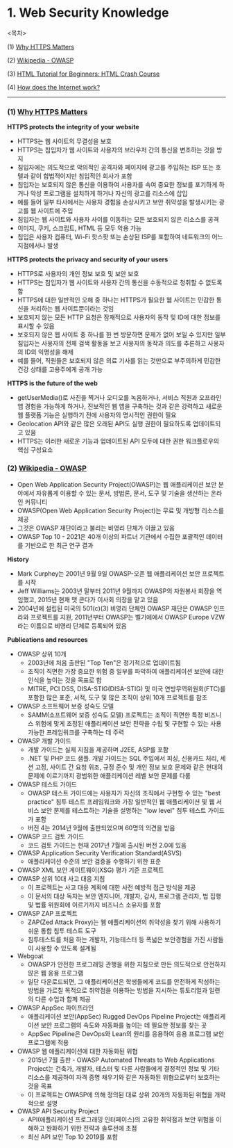 # 1. Web Security Knowledge

<목차>

(1) [Why HTTPS Matters](#1-why-https-mattershttpswwww3schoolscomcsscssintroasp)

(2) [Wikipedia - OWASP](#2-wikipedia---owasphttpsenwikipediaorgwikiowasp)

(3) [HTML Tutorial for Beginners: HTML Crash Course](#3-html-tutorial-for-beginners-html-crash-coursehttpswwwyoutubecomwatchvqz0agyrrlhu)

(4) [How does the Internet work?](#4-build-15-javascript-projects---vanilla-javascripthttpswwwyoutubecomwatchv3phxvlpokf4)

---

### (1) [Why HTTPS Matters](https://web.dev/why-https-matters/)

**HTTPS protects the integrity of your website**

- HTTPS는 웹 사이트의 무결성을 보호
- HTTPS는 침입자가 웹 사이트와 사용자의 브라우저 간의 통신을 변조하는 것을 방지
- 침입자에는 의도적으로 악의적인 공격자와 페이지에 광고를 주입하는 ISP 또는 호텔과 같이 합법적이지만 침입적인 회사가 포함
- 침입자는 보호되지 않은 통신을 이용하여 사용자를 속여 중요한 정보를 포기하게 하거나 악성 프로그램을 설치하게 하거나 자신의 광고를 리소스에 삽입
- 예를 들어 일부 타사에서는 사용자 경험을 손상시키고 보안 취약성을 발생시키는 광고를 웹 사이트에 주입
- 침입자는 웹 사이트와 사용자 사이를 이동하는 모든 보호되지 않은 리소스를 공격
- 이미지, 쿠키, 스크립트, HTML 등 모두 악용 가능
- 침입은 사용자 컴퓨터, Wi-Fi 핫스팟 또는 손상된 ISP를 포함하여 네트워크의 어느 지점에서나 발생

**HTTPS protects the privacy and security of your users**

- HTTPS로 사용자의 개인 정보 보호 및 보안 보호
- HTTPS는 침입자가 웹 사이트와 사용자 간의 통신을 수동적으로 청취할 수 없도록 함
- HTTPS에 대한 일반적인 오해 중 하나는 HTTPS가 필요한 웹 사이트는 민감한 통신을 처리하는 웹 사이트뿐이라는 것임
- 보호되지 않는 모든 HTTP 요청은 잠재적으로 사용자의 동작 및 ID에 대한 정보를 표시할 수 있음
- 보호되지 않은 웹 사이트 중 하나를 한 번 방문하면 문제가 없어 보일 수 있지만 일부 침입자는 사용자의 전체 검색 활동을 보고 사용자의 동작과 의도를 추론하고 사용자의 ID의 익명성을 해제
- 예를 들어, 직원들은 보호되지 않은 의료 기사를 읽는 것만으로 부주의하게 민감한 건강 상태를 고용주에게 공개 가능

**HTTPS is the future of the web**

- getUserMedia()로 사진을 찍거나 오디오를 녹음하거나, 서비스 직원과 오프라인 앱 경험을 가능하게 하거나, 진보적인 웹 앱을 구축하는 것과 같은 강력하고 새로운 웹 플랫폼 기능은 실행하기 전에 사용자의 명시적인 권한이 필요
- Geolocation API와 같은 많은 오래된 API도 실행 권한이 필요하도록 업데이트되고 있음
- HTTPS는 이러한 새로운 기능과 업데이트된 API 모두에 대한 권한 워크플로우의 핵심 구성요소

### (2) [Wikipedia - OWASP](https://en.wikipedia.org/wiki/OWASP)

- Open Web Application Security Project(OWASP)는 웹 애플리케이션 보안 분야에서 자유롭게 이용할 수 있는 문서, 방법론, 문서, 도구 및 기술을 생산하는 온라인 커뮤니티
- OWASP(Open Web Application Security Project)는 무료 및 개방형 리소스를 제공
- 그것은 OWASP 재단이라고 불리는 비영리 단체가 이끌고 있음
- OWASP Top 10 - 2021은 40개 이상의 파트너 기관에서 수집한 포괄적인 데이터를 기반으로 한 최근 연구 결과

**History**

- Mark Curphey는 2001년 9월 9일 OWASP-오픈 웹 애플리케이션 보안 프로젝트를 시작
- Jeff Williams는 2003년 말부터 2011년 9월까지 OWASP의 자원봉사 회장을 역임했고, 2015년 현재 맷 콘다가 이사회 의장을 맡고 있음
- 2004년에 설립된 미국의 501(c)(3) 비영리 단체인 OWASP 재단은 OWASP 인프라와 프로젝트를 지원, 2011년부터 OWASP는 벨기에에서 OWASP Europe VZW라는 이름으로 비영리 단체로 등록되어 있음

**Publications and resources**

- OWASP 상위 10개
  - 2003년에 처음 출판된 "Top Ten"은 정기적으로 업데이트됨
  - 조직이 직면한 가장 중요한 위험 중 일부를 파악하여 애플리케이션 보안에 대한 인식을 높이는 것을 목표로 함
  - MITRE, PCI DSS, DISA-STIG(DISA-STIG) 및 미국 연방무역위원회(FTC)를 포함한 많은 표준, 서적, 도구 및 많은 조직이 상위 10개 프로젝트를 참조
- OWASP 소프트웨어 보증 성숙도 모델
  - SAMM(소프트웨어 보증 성숙도 모델) 프로젝트는 조직이 직면한 특정 비즈니스 위험에 맞게 조정된 애플리케이션 보안 전략을 수립 및 구현할 수 있는 사용 가능한 프레임워크를 구축하는 데 주력
- OWASP 개발 가이드
  - 개발 가이드는 실제 지침을 제공하며 J2EE, ASP를 포함
  - .NET 및 PHP 코드 샘플. 개발 가이드는 SQL 주입에서 피싱, 신용카드 처리, 세션 고정, 사이트 간 요청 위조, 규정 준수 및 개인 정보 보호 문제와 같은 현대의 문제에 이르기까지 광범위한 애플리케이션 레벨 보안 문제를 다룸
- OWASP 테스트 가이드
  - OWASP 테스트 가이드에는 사용자가 자신의 조직에서 구현할 수 있는 "best practice" 침투 테스트 프레임워크와 가장 일반적인 웹 애플리케이션 및 웹 서비스 보안 문제를 테스트하는 기술을 설명하는 "low level" 침투 테스트 가이드가 포함
  - 버전 4는 2014년 9월에 출판되었으며 60명의 의견을 받음
- OWASP 코드 검토 가이드
  - 코드 검토 가이드는 현재 2017년 7월에 출시된 버전 2.0에 있음
- OWASP Application Security Verification Standard(ASVS)
  - 애플리케이션 수준의 보안 검증을 수행하기 위한 표준
- OWASP XML 보안 게이트웨이(XSG) 평가 기준 프로젝트
- OWASP 상위 10대 사고 대응 지침
  - 이 프로젝트는 사고 대응 계획에 대한 사전 예방적 접근 방식을 제공
  - 이 문서의 대상 독자는 보안 엔지니어, 개발자, 감사, 프로그램 관리자, 법 집행 및 법률 위원회에 이르기까지 비즈니스 소유자를 포함
- OWASP ZAP 프로젝트
  - ZAP(Zed Attack Proxy)는 웹 애플리케이션의 취약성을 찾기 위해 사용하기 쉬운 통합 침투 테스트 도구
  - 침투테스트를 처음 하는 개발자, 기능테스터 등 폭넓은 보안경험을 가진 사람들이 사용할 수 있도록 설계됨
- Webgoat
  - OWASP가 안전한 프로그래밍 관행을 위한 지침으로 만든 의도적으로 안전하지 않은 웹 응용 프로그램
  - 일단 다운로드되면, 그 애플리케이션은 학생들에게 코드를 안전하게 작성하는 방법을 가르칠 목적으로 취약점을 이용하는 방법을 지시하는 튜토리얼과 일련의 다른 수업과 함께 제공
- OWASP AppSec 파이프라인
  - 애플리케이션 보안(AppSec) Rugged DevOps Pipeline Project는 애플리케이션 보안 프로그램의 속도와 자동화를 높이는 데 필요한 정보를 찾는 곳
  - AppSec Pipeline은 DevOps와 Lean의 원리를 응용하여 응용 프로그램 보안 프로그램에 적용
- OWASP 웹 애플리케이션에 대한 자동화된 위협
  - 2015년 7월 출판 - OWASP Automated Threats to Web Applications Project는 건축가, 개발자, 테스터 및 다른 사람들에게 결정적인 정보 및 기타 리소스를 제공하여 자격 증명 채우기와 같은 자동화된 위협으로부터 보호하는 것을 목표
  - 이 프로젝트는 OWASP에 의해 정의된 대로 상위 20개의 자동화된 위협을 개략적으로 설명
- OWASP API Security Project
  - API(애플리케이션 프로그래밍 인터페이스)의 고유한 취약점과 보안 위험을 이해하고 완화하기 위한 전략과 솔루션에 초점
  - 최신 API 보안 Top 10 2019를 포함
